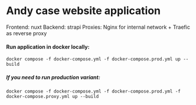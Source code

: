 # Andy case website application

Frontend: nuxt
Backend: strapi
Proxies: Nginx for internal network + Traefic as reverse proxy


#### Run application in docker locally:
```shell
docker compose -f docker-compose.yml -f docker-compose.prod.yml up --build
```

##### If you need to run production variant:
```shell
docker compose -f docker-compose.yml -f docker-compose.prod.yml -f docker-compose.proxy.yml up --build
```

